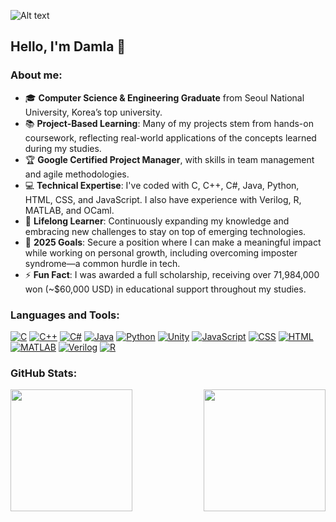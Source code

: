 <!--
**megamiii/megamiii** is a ✨ _special_ ✨ repository because its `README.md` (this file) appears on your GitHub profile.

Here are some ideas to get you started:

- 🔭 I’m currently working on ...
- 🌱 I’m currently learning ...
- 👯 I’m looking to collaborate on ...
- 🤔 I’m looking for help with ...
- 💬 Ask me about ...
- 📫 How to reach me: ...
- 😄 Pronouns: ...
- ⚡ Fun fact: ...
-->

![Alt text](https://drive.google.com/uc?id=1p9DI2XFm2K52lek3DQpuAG0xIdpU1FNm)

## Hello, I'm Damla 👋

### About me:
- 🎓 **Computer Science & Engineering Graduate** from Seoul National University, Korea’s top university.
- 📚 **Project-Based Learning**: Many of my projects stem from hands-on coursework, reflecting real-world applications of the concepts learned during my studies.
- 🏆 **Google Certified Project Manager**, with skills in team management and agile methodologies.
- 💻 **Technical Expertise**: I've coded with C, C++, C#, Java, Python, HTML, CSS, and JavaScript. I also have experience with Verilog, R, MATLAB, and OCaml.
- 🌱 **Lifelong Learner**: Continuously expanding my knowledge and embracing new challenges to stay on top of emerging technologies.
- 🥅 **2025 Goals**: Secure a position where I can make a meaningful impact while working on personal growth, including overcoming imposter syndrome—a common hurdle in tech.
- ⚡ **Fun Fact**: I was awarded a full scholarship, receiving over 71,984,000 won (~$60,000 USD) in educational support throughout my studies.

### Languages and Tools:
[![C][c-shield]][c-url]
[![C++][cpp-shield]][cpp-url]
[![C#][cs-shield]][cs-url]
[![Java][java-shield]][java-url]
[![Python][python-shield]][python-url]
[![Unity][unity-shield]][unity-url]
[![JavaScript][js-shield]][js-url]
[![CSS][css-shield]][css-url]
[![HTML][html-shield]][html-url]
[![MATLAB][matlab-shield]][matlab-url]
[![Verilog][verilog-shield]][verilog-url]
[![R][r-shield]][r-url]

### GitHub Stats:
<div style="display: flex; flex-direction: row; align-items: center; justify-content: space-between;">
  <img src="https://github-readme-stats.vercel.app/api/top-langs/?username=megamiii&hide=jupyter%20notebook&langs_count=8&theme=nightowl&layout=compact" height="195px"/>
  <img src="https://github-readme-stats.vercel.app/api?username=megamiii&show_icons=true&theme=tokyonight&rank_icon=github" height="195px"/>
</div>
<!-- You can use the &exclude_repo=repo1,repo2 parameter to exclude individual repositories. -->
<!-- Example: ![Top Langs](https://github-readme-stats.vercel.app/api/top-langs/?username=anuraghazra&exclude_repo=github-readme-stats,anuraghazra.github.io) -->
<!-- You can use &hide=language1,language2 parameter to hide individual languages. -->
<!-- Example: ![Top Langs](https://github-readme-stats.vercel.app/api/top-langs/?username=anuraghazra&hide=javascript,html) -->
<!-- You can use the &langs_count= option to increase or decrease the number of languages shown on the card. Valid values are integers between 1 and 20 (inclusive). By default it was set to 5 for normal & donut and 6 for other layouts. -->
<!-- Example: ![Top Langs](https://github-readme-stats.vercel.app/api/top-langs/?username=anuraghazra&langs_count=8)-->
<!-- Use &theme=THEME_NAME parameter to change themes -->
<!-- Find inbuilt themes here: https://github.com/anuraghazra/github-readme-stats/blob/master/themes/README.md -->

<!-- LINKS & IMAGES - Replace 'yourusername' with your GitHub username and add the URLs to your projects or profiles -->
<!-- Shields are created using https://shields.io/ -->

[linkedin-shield]: https://img.shields.io/badge/LinkedIn-0077B5?style=for-the-badge&logo=linkedin&logoColor=white
[linkedin-url]: https://linkedin.com/in/yourusername

[c-shield]: https://img.shields.io/badge/C-00599C?style=for-the-badge&logo=c&logoColor=white
[c-url]: # (Add your link for C projects)
[cpp-shield]: https://img.shields.io/badge/C++-00599C?style=for-the-badge&logo=c%2B%2B&logoColor=white
[cpp-url]: # (Add your link for C++ projects)
[cs-shield]: https://img.shields.io/badge/C%23-239120?style=for-the-badge&logo=c-sharp&logoColor=white
[cs-url]: # (Add your link for C# projects)
[java-shield]: https://img.shields.io/badge/Java-ED8B00?style=for-the-badge&logo=java&logoColor=white
[java-url]: # (Add your link for Java projects)
[python-shield]: https://img.shields.io/badge/Python-3776AB?style=for-the-badge&logo=python&logoColor=white
[python-url]: # (Add your link for Python projects)
[unity-shield]: https://img.shields.io/badge/Unity-000000?style=for-the-badge&logo=unity&logoColor=white
[unity-url]: # (Add your link for Unity projects)
[js-shield]: https://img.shields.io/badge/JavaScript-F7DF1E?style=for-the-badge&logo=javascript&logoColor=black
[js-url]: # (Add your link for JavaScript projects)
[css-shield]: https://img.shields.io/badge/CSS-1572B6?style=for-the-badge&logo=css3&logoColor=white
[css-url]: # (Add your link for CSS projects)
[html-shield]: https://img.shields.io/badge/HTML-E34F26?style=for-the-badge&logo=html5&logoColor=white
[html-url]: # (Add your link for HTML projects)
[matlab-shield]: https://img.shields.io/badge/MATLAB-0076A8?style=for-the-badge&logo=mathworks&logoColor=white
[matlab-url]: # (Add your link for MATLAB projects)
[verilog-shield]: https://img.shields.io/badge/Verilog-019733?style=for-the-badge&logoColor=white
[verilog-url]: # (Add your link for Verilog projects)
[r-shield]: https://img.shields.io/badge/R-276DC3?style=for-the-badge&logo=r&logoColor=white
[r-url]: # (Add your link for R projects)
